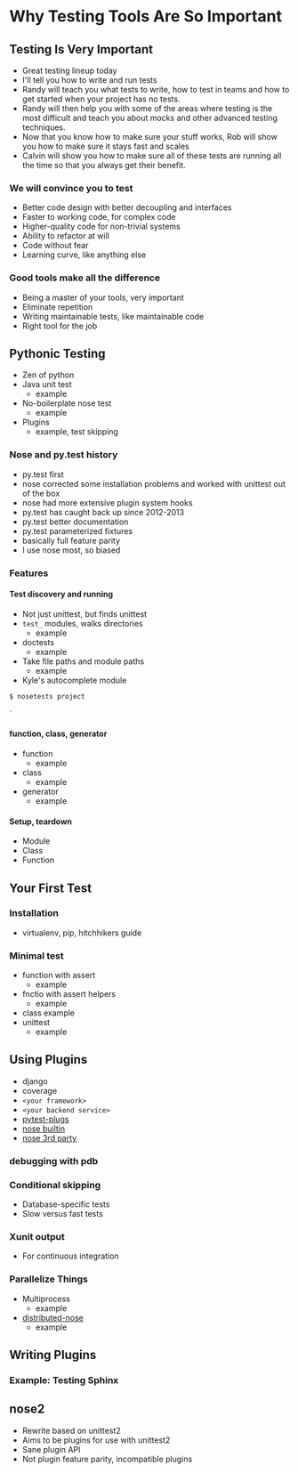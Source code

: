 # Why Testing Tools Are So Important

## Testing Is Very Important

* Great testing lineup today
* I'll tell you how to write and run tests
* Randy will teach you what tests to write, how to test in teams and how to get started when your project has no tests.
* Randy will then help you with some of the areas where testing is the most difficult and teach you about mocks and other advanced testing techniques.
* Now that you know how to make sure your stuff works, Rob will show you how to make sure it stays fast and scales
* Calvin will show you how to make sure all of these tests are running all the time so that you always get their benefit.


### We will convince you to test

* Better code design with better decoupling and interfaces
* Faster to working code, for complex code
* Higher-quality code for non-trivial systems
* Ability to refactor at will
* Code without fear
* Learning curve, like anything else

### Good tools make all the difference

* Being a master of your tools, very important
* Eliminate repetition
* Writing maintainable tests, like maintainable code
* Right tool for the job

## Pythonic Testing

* Zen of python
* Java unit test
  * example
* No-boilerplate nose test
  * example
* Plugins
  * example, test skipping

### Nose and py.test history

* py.test first
* nose corrected some installation problems and worked with unittest out of the box
* nose had more extensive plugin system hooks
* py.test has caught back up since 2012-2013
* py.test better documentation
* py.test parameterized fixtures
* basically full feature parity
* I use nose most, so biased


### Features

#### Test discovery and running

* Not just unittest, but finds unittest
* `test_` modules, walks directories
  * example
* doctests
  * example
* Take file paths and module paths
  * example
* Kyle's autocomplete module

```bash
$ nosetests project
```
`

#### function, class, generator

* function
  * example
* class
  * example
* generator
  * example

#### Setup, teardown

* Module
* Class
* Function


## Your First Test

### Installation

* virtualenv, pip, hitchhikers guide

### Minimal test

* function with assert
  * example
* fnctio with assert helpers
  * example
* class example
* unittest
  * example

## Using Plugins

* django
* coverage
* `<your framework>`
* `<your backend service>`
* [pytest-plugs](http://pytest-plugs.herokuapp.com/)
* [nose builtin](http://nose.readthedocs.org/en/latest/plugins/builtin.html)
* [nose 3rd party](https://nose-plugins.jottit.com/)

### debugging with pdb

### Conditional skipping

* Database-specific tests
* Slow versus fast tests

### Xunit output

* For continuous integration

### Parallelize Things
* Multiprocess
  * example
* [distributed-nose](https://github.com/PolicyStat/distributed-nose)
  * example



## Writing Plugins

### Example: Testing Sphinx

## nose2

* Rewrite based on unittest2
* Aims to be plugins for use with unittest2
* Sane plugin API
* Not plugin feature parity, incompatible plugins


